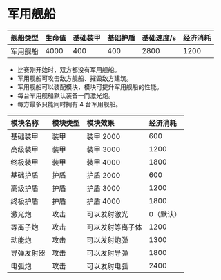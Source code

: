 # 军用舰船

| 舰船类型 | 生命值 | 基础装甲 | 基础护盾 | 基础速度/s | 经济消耗 |
| :------- | :----- | :------- | :------- | :--------- | :------- |
| 军用舰船 | 4000   | 400      | 400      | 2800       | 1200     |

- 比赛刚开始时，双方都没有军用舰船。
- 军用舰船可攻击敌方舰船、摧毁敌方建筑。
- 军用舰船可以装配模块，模块可提升军用舰船的性能。
- 每台军用舰船默认装备一门激光炮。
- 每方最多只能同时拥有 4 台军用舰船。

| 模块名称   | 模块类型 | 模块效果         | 经济消耗  |
| :--------- | :------- | :--------------- | :-------- |
| 基础装甲   | 装甲     | 装甲 2000        | 600       |
| 高级装甲   | 装甲     | 装甲 3000        | 1200      |
| 终极装甲   | 装甲     | 装甲 4000        | 1800      |
| 基础护盾   | 护盾     | 护盾 2000        | 600       |
| 高级护盾   | 护盾     | 护盾 3000        | 1200      |
| 终极护盾   | 护盾     | 护盾 4000        | 1800      |
| 激光炮     | 攻击     | 可以发射激光     | 0（默认） |
| 等离子炮   | 攻击     | 可以发射等离子体 | 1200      |
| 动能炮     | 攻击     | 可以发射炮弹     | 1300      |
| 导弹发射器 | 攻击     | 可以发射导弹     | 1800      |
| 电弧炮     | 攻击     | 可以发射电弧     | 2400      |